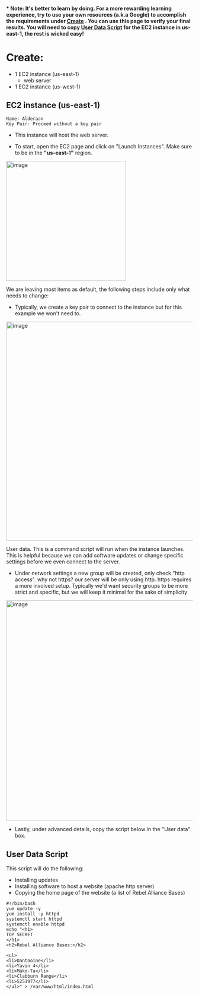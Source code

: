 #### * Note: It's better to learn by doing. For a more rewarding learning experience, try to use your own resources (a.k.a Google) to accomplish the requirements under [Create](https://github.com/juamatx/instructions/edit/main/star-wars/save-alderaan/readme.md#Create) . You can use this page to verify your final results. You will need to copy [User Data Script](https://github.com/juamatx/instructions/edit/main/star-wars/save-alderaan/readme.md#user-data-script) for the EC2 instance in us-east-1, the rest is wicked easy!

# Create: 
- 1 EC2 instance (us-east-1)
  - web server
- 1 EC2 instance (us-west-1)


## EC2 instance (us-east-1)
```
Name: Alderaan
Key Pair: Proceed without a key pair
```

* This instance will host the web server.

- To start, open the EC2 page and click on "Launch Instances". Make sure to be in the **"us-east-1"** region.

<img width="323" alt="image" src="https://user-images.githubusercontent.com/60664640/193567362-0e70dd33-6349-46ba-8c4c-0e4b17b5bfd2.png">


We are leaving most items as default, the following steps include only what needs to change:

- Typically, we create a key pair to connect to the instance but for this example we won't need to.

<img width="590" alt="image" src="https://user-images.githubusercontent.com/60664640/193573655-4cde75b4-6442-4bfc-b25a-cc41c53a378c.png">


User data. This is a command script will run when the instance launches. This is helpful because we can add software updates or change specific settings before we even connect to the server.

- Under network settings a new group will be created, only check "http access". why not https? our server will be only using http. https requires a more involved setup. Typically we'd want security groups to be more strict and specific, but we will keep it minimal for the sake of simplicity

<img width="594" alt="image" src="https://user-images.githubusercontent.com/60664640/193574096-ed7a903c-da0b-4564-bf8e-da20c93a0d68.png">

- Lastly, under advanced details, copy the script below in the "User data" box.


## User Data Script

This script will do the following:
 - Installing updates
 - Installing software to host a website (apache http server)
 - Copying the home page of the website (a list of Rebel Alliance Bases)
```
#!/bin/bash
yum update -y
yum install -y httpd
systemctl start httpd
systemctl enable httpd
echo "<h1>
TOP SECRET
</h1>
<h2>Rebel Alliance Bases:</h2>

<ul>
<li>Dantooine</li>
<li>Yavin 4</li>
<li>Mako-Ta</li>
<li>Clabburn Range</li>
<li>5251977</li>
</ul>" > /var/www/html/index.html
```
